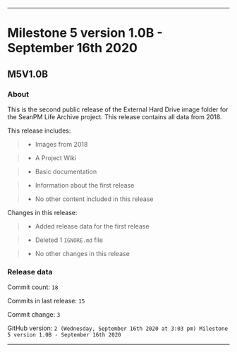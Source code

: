 
***

# Milestone 5 version 1.0B - September 16th 2020

## M5V1.0B

### About

This is the second public release of the External Hard Drive image folder for the SeanPM Life Archive project. This release contains all data from 2018.

This release includes:

> * Images from 2018

> * A Project Wiki

> * Basic documentation

> * Information about the first release

> * No other content included in this release

Changes in this release:

> * Added release data for the first release

> * Deleted 1 `IGNORE.md` file

> * No other changes in this release

### Release data

Commit count: `18`

Commits in last release: `15`

Commit change: `3`

GitHub version: `2 (Wednesday, September 16th 2020 at 3:03 pm) Milestone 5 version 1.0B - September 16th 2020`

***

